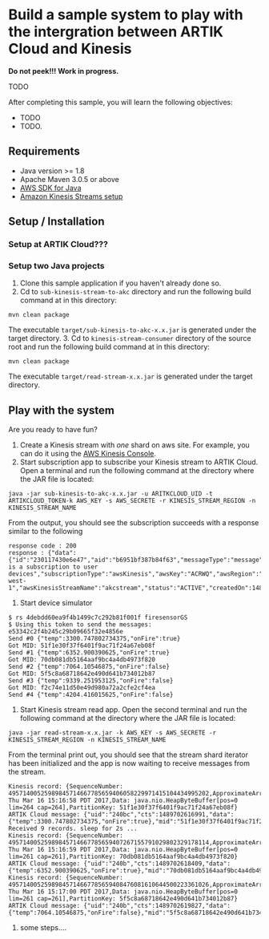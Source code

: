 # Build a sample system to play with the intergration between ARTIK Cloud and Kinesis

**Do not peek!!! Work in progress.**

TODO

After completing this sample, you will learn the following objectives:

- TODO
- TODO.

## Requirements
- Java version >= 1.8
- Apache Maven 3.0.5 or above
- [AWS SDK for Java](https://aws.amazon.com/developers/getting-started/java/)
- [Amazon Kinesis Streams setup](http://docs.aws.amazon.com/streams/latest/dev/before-you-begin.html)

## Setup / Installation

### Setup at ARTIK Cloud???

### Setup two Java projects

 1. Clone this sample application if you haven't already done so.
 2. Cd to `sub-kinesis-stream-to-akc` directory and run the following build command at in this directory:
  ~~~shell
  mvn clean package
  ~~~
  The executable `target/sub-kinesis-to-akc-x.x.jar` is generated under the target directory.
  3.  Cd to `kinesis-stream-consumer` directory of the source root and run the following build command at in this directory:
  ~~~shell
  mvn clean package
  ~~~
  The executable `target/read-stream-x.x.jar` is generated under the target directory.

## Play with the system
Are you ready to have fun?

 1. Create a Kinesis stream with *one* shard on aws site. For example, you can do it using the [AWS Kinesis Console](http://docs.aws.amazon.com/streams/latest/dev/managing-streams-console.html).
 1. Start subscription app to subscribe your Kinesis stream to ARTIK Cloud. Open a terminal and run the following command at the directory where the JAR file is located:
  ~~~shell
  java -jar sub-kinesis-to-akc-x.x.jar -u ARITKCLOUD_UID -t ARTIKCLOUD_TOKEN-k AWS_KEY -s AWS_SECRETE -r KINESIS_STREAM_REGION -n KINESIS_STREAM_NAME
  ~~~
  From the output, you should see the subscription succeeds with a response similar to the following
  ~~~shell
  response code : 200
  response : {"data":{"id":"230117430e6e47","aid":"b6951bf387b84f63","messageType":"message","uid":"240","description":"This is a subscription to user devices","subscriptionType":"awsKinesis","awsKey":"ACRWQ","awsRegion":"us-west-1","awsKinesisStreamName":"akcstream","status":"ACTIVE","createdOn":1489701092932,"modifiedOn":1489701092932}}
  ~~~
 1. Start device simulator
  ~~~shell
  $ rs 4debdd60ea9f4b1499c7c292b81f001f firesensorGS
  $ Using this token to send the messages: e53342c2f4b245c29b09665f32e4856e
  Send #0 {"temp":3300.747802734375,"onFire":true}
  Got MID: 51f1e30f37f6401f9ac71f24a67eb08f
  Send #1 {"temp":6352.900390625,"onFire":true}
  Got MID: 70db081db5164aaf9bc4a4db4973f820
  Send #2 {"temp":7064.10546875,"onFire":false}
  Got MID: 5f5c8a68718642e490d641b734012b87
  Send #3 {"temp":9339.251953125,"onFire":false}
  Got MID: f2c74e11d50e49d980a72a2cfe2cf4ea
  Send #4 {"temp":4204.416015625,"onFire":false}
  ~~~
 1. Start Kinesis stream read app. Open the second terminal and run the following command at the directory where the JAR file is located:
  ~~~shell
  java -jar read-stream-x.x.jar -k AWS_KEY -s AWS_SECRETE -r KINESIS_STREAM_REGION -n KINESIS_STREAM_NAME
  ~~~
  From the terminal print out, you should see that the stream shard iterator has been initialized and the app is now waiting to receive messages from the stream.
  ~~~shell
  Kinesis record: {SequenceNumber: 49571400525989845714667785659406058229971415104434995202,ApproximateArrivalTimestamp: Thu Mar 16 15:16:58 PDT 2017,Data: java.nio.HeapByteBuffer[pos=0 lim=264 cap=264],PartitionKey: 51f1e30f37f6401f9ac71f24a67eb08f}
  ARTIK Cloud message: {"uid":"240bc","cts":1489702616991,"data":{"temp":3300.747802734375,"onFire":true},"mid":"51f1e30f37f6401f9ac71f24a67eb08f","mv":1,"sdid":"4deb","sdtid":"dtce45703593274ba0b4feedb83bc152d8","ts":1489702616991}
  Received 9 records. sleep for 2s ...
  Kinesis record: {SequenceNumber: 49571400525989845714667785659407267155791029802329178114,ApproximateArrivalTimestamp: Thu Mar 16 15:16:59 PDT 2017,Data: java.nio.HeapByteBuffer[pos=0 lim=261 cap=261],PartitionKey: 70db081db5164aaf9bc4a4db4973f820}
  ARTIK Cloud message: {"uid":"240b","cts":1489702618409,"data":{"temp":6352.900390625,"onFire":true},"mid":"70db081db5164aaf9bc4a4db4973f820","mv":1,"sdid":"4debdd60ea9f4b1499c7c292b81f001f","sdtid":"dtce45703593274ba0b4feedb83bc152d8","ts":1489702618409}
  Kinesis record: {SequenceNumber: 49571400525989845714667785659408476081610644500223361026,ApproximateArrivalTimestamp: Thu Mar 16 15:17:00 PDT 2017,Data: java.nio.HeapByteBuffer[pos=0 lim=261 cap=261],PartitionKey: 5f5c8a68718642e490d641b734012b87}
  ARTIK Cloud message: {"uid":"240b","cts":1489702619827,"data":{"temp":7064.10546875,"onFire":false},"mid":"5f5c8a68718642e490d641b734012b87","mv":1,"sdid":"4deb","sdtid":"dtce45703593274ba0b4feedb83bc152d8","ts":1489702619827}
  ~~~
  1. some steps....